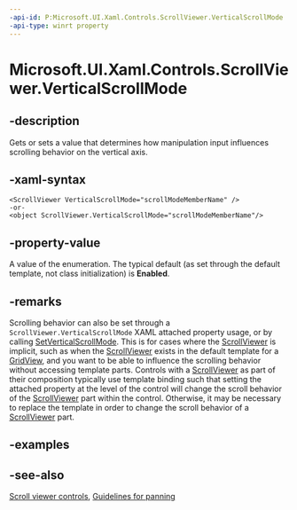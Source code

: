 ```yaml
---
-api-id: P:Microsoft.UI.Xaml.Controls.ScrollViewer.VerticalScrollMode
-api-type: winrt property
---
```


<!-- Property syntax
public Windows.UI.Xaml.Controls.ScrollMode VerticalScrollMode { get;  set; }
-->

# Microsoft.UI.Xaml.Controls.ScrollViewer.VerticalScrollMode

## -description
Gets or sets a value that determines how manipulation input influences scrolling behavior on the vertical axis.

## -xaml-syntax
```xaml
<ScrollViewer VerticalScrollMode="scrollModeMemberName" />
-or-
<object ScrollViewer.VerticalScrollMode="scrollModeMemberName"/>
```


## -property-value
A value of the enumeration. The typical default (as set through the default template, not class initialization) is **Enabled**.

## -remarks
Scrolling behavior can also be set through a `ScrollViewer.VerticalScrollMode` XAML attached property usage, or by calling [SetVerticalScrollMode](scrollviewer_setverticalscrollmode_290160305.md). This is for cases where the [ScrollViewer](scrollviewer.md) is implicit, such as when the [ScrollViewer](scrollviewer.md) exists in the default template for a [GridView](gridview.md), and you want to be able to influence the scrolling behavior without accessing template parts. Controls with a [ScrollViewer](scrollviewer.md) as part of their composition typically use template binding such that setting the attached property at the level of the control will change the scroll behavior of the [ScrollViewer](scrollviewer.md) part within the control. Otherwise, it may be necessary to replace the template in order to change the scroll behavior of a [ScrollViewer](scrollviewer.md) part.

## -examples

## -see-also

[Scroll viewer controls](/windows/uwp/design/controls-and-patterns/scroll-controls), [Guidelines for panning](/windows/uwp/design/input/guidelines-for-panning)
